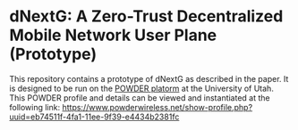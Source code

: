 # dNextG: A Zero-Trust Decentralized Mobile Network User Plane (Prototype)

This repository contains a prototype of dNextG as described in the paper. It is designed to be run on the [POWDER platorm](https://www.powderwireless.net/) at the University of Utah. This POWDER profile and details can be viewed and instantiated at the following link: https://www.powderwireless.net/show-profile.php?uuid=eb74511f-4fa1-11ee-9f39-e4434b2381fc
